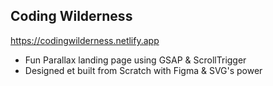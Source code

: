 ## Coding Wilderness

https://codingwilderness.netlify.app

- Fun Parallax landing page using GSAP & ScrollTrigger
- Designed et built from Scratch with Figma & SVG's power
